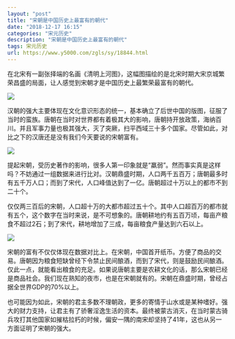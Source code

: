 ```yaml
---
layout: "post"
title: "宋朝是中国历史上最富有的朝代"
date: "2018-12-17 16:15"
categories: "宋元历史"
description: "宋朝是中国历史上最富有的朝代"
tags: 宋元历史
url: https://www.y5000.com/zgls/sy/18844.html
---
```






在北宋有一副张择端的名画《清明上河图》，这幅图描绘的是北宋时期大宋京城繁荣昌盛的局面，让人感觉到宋朝才是中国历史上最繁荣最富有的朝代。

![](https://img.y5000.com/uploads/allimg/170407/135U552X-0.jpg)

汉朝的强大主要体现在文化意识形态的统一，基本确立了后世中国的版图，征服了当时的蛮族。唐朝在当时对世界都有着极其大的影响，唐朝持开放政策，海纳百川。并且军事力量也极其强大，灭了突厥，扫平西域三十多个国家。尽管如此，对比之下的汉唐还是没有我们今天要说的宋朝富有。

![](https://img.y5000.com/uploads/allimg/170407/135U55V4-1.jpg)

提起宋朝，受历史著作的影响，很多人第一印象就是“羸弱”。然而事实真是这样吗？不妨通过一组数据来进行比对。汉朝鼎盛时期，人口两千五百万；唐朝最多时有五千万人口；而到了宋代，人口峰值达到了一亿。唐朝超过十万以上的都市不到二十个。

仅仅两三百后的宋朝，人口超十万的大都市超过五十个。其中人口超百万的都市就有五个，这个数字在当时来说，是不可想象的。唐朝耕地约有五百万顷，每亩产粮食不超过2石；到了宋代，耕地增加了三成，每亩粮食产量达到六石以上。

![](https://img.y5000.com/uploads/allimg/170407/135U5G21-2.jpg)

宋朝的富有不仅仅体现在数据对比上。在宋朝，中国首开纸币。方便了商品的交易。唐朝因为粮食短缺曾经下令禁止民间酿酒，而到了宋代，则是鼓励民间酿酒。仅此一点，就能看出粮食的充足。如果说唐朝主要是农耕文化的话，那么宋朝已经是商品社会。我们现在熟知的夜市，也是在宋朝就有的。宋朝在鼎盛时期，曾经占据全世界GDP的70%以上。

也可能因为如此，宋朝的君主多数不理朝政，更多的寄情于山水或是某种嗜好。强大的财力支持，让君主有了骄奢淫逸生活的资本。最终被蒙古消灭，在当时蒙古骑兵攻打其他国家如摧枯拉朽的时候，偏安一隅的南宋却坚持了41年，这也从另一方面证明了宋朝的强大。
